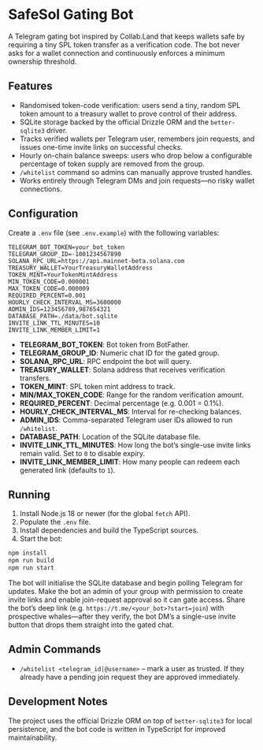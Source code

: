# SafeSol Gating Bot

A Telegram gating bot inspired by Collab.Land that keeps wallets safe by requiring a tiny SPL token transfer as a verification code. The bot never asks for a wallet connection and continuously enforces a minimum ownership threshold.

## Features

- Randomised token-code verification: users send a tiny, random SPL token amount to a treasury wallet to prove control of their address.
- SQLite storage backed by the official Drizzle ORM and the `better-sqlite3` driver.
- Tracks verified wallets per Telegram user, remembers join requests, and issues one-time invite links on successful checks.
- Hourly on-chain balance sweeps: users who drop below a configurable percentage of token supply are removed from the group.
- `/whitelist` command so admins can manually approve trusted handles.
- Works entirely through Telegram DMs and join requests—no risky wallet connections.

## Configuration

Create a `.env` file (see `.env.example`) with the following variables:

```
TELEGRAM_BOT_TOKEN=your_bot_token
TELEGRAM_GROUP_ID=-1001234567890
SOLANA_RPC_URL=https://api.mainnet-beta.solana.com
TREASURY_WALLET=YourTreasuryWalletAddress
TOKEN_MINT=YourTokenMintAddress
MIN_TOKEN_CODE=0.000001
MAX_TOKEN_CODE=0.000009
REQUIRED_PERCENT=0.001
HOURLY_CHECK_INTERVAL_MS=3600000
ADMIN_IDS=123456789,987654321
DATABASE_PATH=./data/bot.sqlite
INVITE_LINK_TTL_MINUTES=10
INVITE_LINK_MEMBER_LIMIT=1
```

- **TELEGRAM_BOT_TOKEN**: Bot token from BotFather.
- **TELEGRAM_GROUP_ID**: Numeric chat ID for the gated group.
- **SOLANA_RPC_URL**: RPC endpoint the bot will query.
- **TREASURY_WALLET**: Solana address that receives verification transfers.
- **TOKEN_MINT**: SPL token mint address to track.
- **MIN/MAX_TOKEN_CODE**: Range for the random verification amount.
- **REQUIRED_PERCENT**: Decimal percentage (e.g. 0.001 = 0.1%).
- **HOURLY_CHECK_INTERVAL_MS**: Interval for re-checking balances.
- **ADMIN_IDS**: Comma-separated Telegram user IDs allowed to run `/whitelist`.
- **DATABASE_PATH**: Location of the SQLite database file.
- **INVITE_LINK_TTL_MINUTES**: How long the bot’s single-use invite links remain valid. Set to `0` to disable expiry.
- **INVITE_LINK_MEMBER_LIMIT**: How many people can redeem each generated link (defaults to `1`).

## Running

1. Install Node.js 18 or newer (for the global `fetch` API).
2. Populate the `.env` file.
3. Install dependencies and build the TypeScript sources.
4. Start the bot:

```bash
npm install
npm run build
npm run start
```

The bot will initialise the SQLite database and begin polling Telegram for updates. Make the bot an admin of your group with permission to create invite links and enable join-request approval so it can gate access. Share the bot’s deep link (e.g. `https://t.me/<your_bot>?start=join`) with prospective whales—after they verify, the bot DM’s a single-use invite button that drops them straight into the gated chat.

## Admin Commands

- `/whitelist <telegram_id|@username>` – mark a user as trusted. If they already have a pending join request they are approved immediately.

## Development Notes

The project uses the official Drizzle ORM on top of `better-sqlite3` for local persistence, and the bot code is written in TypeScript for improved maintainability.
